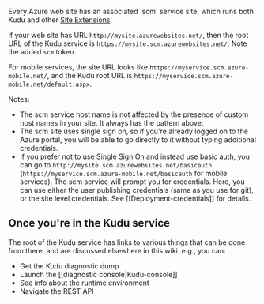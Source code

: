 Every Azure web site has an associated 'scm' service site, which runs both Kudu and other [Site Extensions](https://github.com/projectkudu/kudu/wiki/Azure-Site-Extensions).

If your web site has URL `http://mysite.azurewebsites.net/`, then the root URL of the Kudu service is `https://mysite.scm.azurewebsites.net/`. Note the added `scm` token.

For mobile services, the site URL looks like `https://myservice.scm.azure-mobile.net/`, and the Kudu root URL is 
`https://myservice.scm.azure-mobile.net/default.aspx`.

Notes:

- The scm service host name is not affected by the presence of custom host names in your site. It always has the pattern above.
- The scm site uses single sign on, so if you're already logged on to the Azure portal, you will be able to go directly to it without typing additional credentials.
- If you prefer not to use Single Sign On and instead use basic auth, you can go to `http://mysite.scm.azurewebsites.net/basicauth` (`https://myservice.scm.azure-mobile.net/basicauth` for mobile services). The scm service will prompt you for credentials. Here, you can use either the user publishing credentials (same as you use for git), or the site level credentials. See [[Deployment-credentials]] for details.


## Once you're in the Kudu service

The root of the Kudu service has links to various things that can be done from there, and are discussed elsewhere in this wiki. e.g., you can:

- Get the Kudu diagnostic dump
- Launch the [[diagnostic console|Kudu-console]]
- See info about the runtime environment
- Navigate the REST API